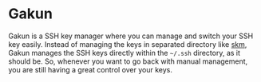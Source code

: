 # Gakun

Gakun is a SSH key manager where you can manage and switch your SSH key easily. Instead of managing the keys in separated directory like [skm](https://github.com/TimothyYe/skm), Gakun manages the SSH keys directly within the `~/.ssh` directory, as it should be. So, whenever you want to go back with manual management, you are still having a great control over your keys.
